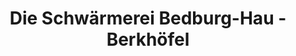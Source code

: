 ---
title: "Die Schwärmerei Bedburg-Hau - Berkhöfel"
url: /bedburg-hau/die-schwaermerei-bedburg-hau-berkhoefel/
shop: Hofladen
---